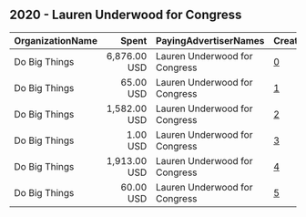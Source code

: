 ## 2020 - Lauren Underwood for Congress 
|OrganizationName|Spent|PayingAdvertiserNames|CreativeUrls|Impressions|Genders|AgeBrackets|CountryCodes|BillingAddresses|CandidateBallotInformation|
|:---|---:|:---|:---|---:|:---|:---|:---|:---|:---|
|Do Big Things|6,876.00 USD|Lauren Underwood for Congress|[0](https://www.snap.com/political-ads/asset/e91ea0451b6931d6647933f1307c9c2293460b6ff05dc805960b787c20f6c9fa?mediaType=png)|1,355,913|FEMALE|18-37|united states|"PO Box 128,Mill Valley,94942,US"|Lauren Underwood|
|Do Big Things|65.00 USD|Lauren Underwood for Congress|[1](https://www.snap.com/political-ads/asset/7a11c9d98ea510ccaf5a426c152b01ea22f120677c47c3a9a2cb7a8835f819a2?mediaType=png)|8,336|MALE|18+|united states|"PO Box 128,Mill Valley,94942,US"|Lauren Underwood|
|Do Big Things|1,582.00 USD|Lauren Underwood for Congress|[2](https://www.snap.com/political-ads/asset/7a11c9d98ea510ccaf5a426c152b01ea22f120677c47c3a9a2cb7a8835f819a2?mediaType=png)|264,933|MALE|18+|united states|"PO Box 128,Mill Valley,94942,US"|Lauren Underwood|
|Do Big Things|1.00 USD|Lauren Underwood for Congress|[3](https://www.snap.com/political-ads/asset/e07df6ffecf8f045223defbd3c80b8b8c2a8c62f5c46b30f25105222b3e9b2fc?mediaType=png)|188|MALE|18+|united states|"PO Box 128,Mill Valley,94942,US"|Lauren Underwood|
|Do Big Things|1,913.00 USD|Lauren Underwood for Congress|[4](https://www.snap.com/political-ads/asset/40ee476dacb5e92e6fc890b40dcf5516d238525e60bc3b0c4aa948af7e17b949?mediaType=png)|322,044|MALE|18+|united states|"PO Box 128,Mill Valley,94942,US"|Lauren Underwood|
|Do Big Things|60.00 USD|Lauren Underwood for Congress|[5](https://www.snap.com/political-ads/asset/40ee476dacb5e92e6fc890b40dcf5516d238525e60bc3b0c4aa948af7e17b949?mediaType=png)|8,264|MALE|18+|united states|"PO Box 128,Mill Valley,94942,US"|Lauren Underwood|
